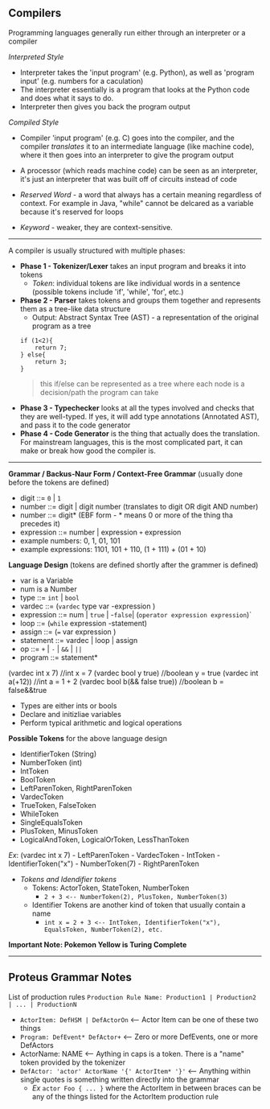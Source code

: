 ## Compilers

Programming languages generally run either through an interpreter or a compiler

 *Interpreted Style*
- Interpreter takes the 'input program' (e.g. Python), as well as 'program input' (e.g. numbers for a caculation)
- The interpreter essentially is a program that looks at the Python code and does what it says to do.
- Interpreter then gives you back the program output

*Compiled Style*
- Compiler 'input program' (e.g. C) goes into the compiler, and the compiler *translates* it to an intermediate language (like machine code), where it then goes into an interpreter to give the program output
- A processor (which reads machine code) can be seen as an interpreter, it's just an interpreter that was built off of circuits instead of code

- *Reserved Word* - a word that always has a certain meaning regardless of context. For example in Java, "while" cannot be delcared as a variable because it's reserved for loops
- *Keyword* - weaker, they are context-sensitive. 

------------------------------------------------------------------

A compiler is usually structured with multiple phases:
- **Phase 1 - Tokenizer/Lexer** takes an input program and breaks it into tokens
    - *Token*:  individual tokens are like individual words in a sentence (possible tokens include 'if', 'while', 'for', etc.)
- **Phase 2 - Parser** takes tokens and groups them together and represents them as a tree-like data structure
   - Output: Abstract Syntax Tree (AST) - a representation of the original program as a tree
    ```
    if (1<2){
        return 7;    
    } else{              
        return 3;
    }
    ```
     >this if/else can be represented as a tree where each node is a decision/path the program can take
- **Phase 3 - Typechecker** looks at all the types involved and checks that they are well-typed. If yes, it will add type annotations (Annotated AST), and pass it to the code generator
- **Phase 4 - Code Generator** is the thing that actually does the translation. For mainstream languages, this is the most complicated part, it can make or break how good the compiler is. 

------------------------------------------------------------------

**Grammar / Backus-Naur Form / Context-Free Grammar** (usually done before the tokens are defined)
- digit ::= `0` | `1`
- number ::= digit | digit number (translates to digit OR digit AND number)
- number ::= digit* (EBF form - * means 0 or more of the thing tha precedes it)
- expression ::= number | expression `+` expression
- example numbers: 0, 1, 01, 101
- example expressions: 1101, 101 + 110, (1 + 111) + (01 + 10)

**Language Design** (tokens are defined shortly after the grammer is defined)
- var is a Variable
- num is a Number
- type ::= `int` | `bool`
- vardec ::= (`vardec` type var -expression )
- expression ::= num | `true` | -`false`| (`operator expression expression`)`
- loop ::= (`while` expression -statement)
- assign ::= (`=` var expression )
- statement ::= vardec | loop | assign
- op ::= `+` | `-` | `&&` | `||`
- program ::= statement*

(vardec int x 7)                //int x = 7
(vardec bool y true)            //boolean y = true
(vardec int a(+12))             //int a = 1 + 2
(vardec bool b(&& false true))  //boolean b = false&&true

- Types are either ints or bools
- Declare and initizliae variables
- Perform typical arithmetic and logical operations

**Possible Tokens** for the above language design
- IdentifierToken (String)
- NumberToken (int)
- IntToken
- BoolToken
- LeftParenToken, RightParenToken
- VardecToken
- TrueToken, FalseToken
- WhileToken
- SingleEqualsToken
- PlusToken, MinusToken
- LogicalAndToken, LogicalOrToken, LessThanToken

*Ex*: (vardec int x 7) 
    - LeftParenToken
    - VardecToken
    - IntToken
    - IdentifierToken("x")
    - NumberToken(7)
    - RightParenToken

- *Tokens and Idendifier tokens*
    - Tokens: ActorToken, StateToken, NumberToken 
        - `2 + 3 <-- NumberToken(2), PlusToken, NumberToken(3)`
    - Identifier Tokens are another kind of token that usually contain a name 
        - `int x = 2 + 3 <-- IntToken, IdentifierToken("x"), EqualsToken, NumberToken(2), etc.`

**Important Note: Pokemon Yellow is Turing Complete** 

-------------------------------------------------------------------

## Proteus Grammar Notes
List of production rules
`Production Rule Name: Production1 | Production2 | ... | ProductionN`
- `ActorItem: DefHSM | DefActorOn` <-- Actor Item can be one of these two things
- `Program: DefEvent* DefActor+` <-- Zero or more DefEvents, one or more DefActors
- ActorName: NAME <-- Aything in caps is a token. There is a "name" token provided by the tokenizer
- `DefActor: 'actor' ActorName '{' ActorItem* '}'` <-- Anything within single quotes is something written directly into the grammar
	- *Ex* `actor Foo { ... }` where the ActorItem in between braces can be any of the things listed for the ActorItem production rule



    
